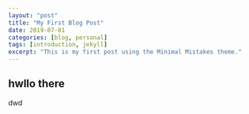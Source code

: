 ```yaml
---
layout: "post"
title: "My First Blog Post"
date: 2019-07-01
categories: [blog, personal]
tags: [introduction, jekyll]
excerpt: "This is my first post using the Minimal Mistakes theme."
---
```


## hwllo there
dwd